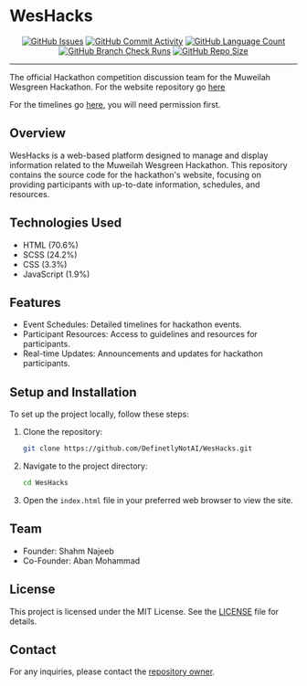 # WesHacks

<div style="text-align:center;" align="center">
    <a href="https://github.com/Wes-Hacks/WesHacks/issues"><img src="https://img.shields.io/github/issues/Wes-Hacks/WesHacks" alt="GitHub Issues"></a>
    <a href="https://github.com/Wes-Hacks/WesHacks/graphs/commit-activity"><img src="https://img.shields.io/github/commit-activity/t/Wes-Hacks/WesHacks" alt="GitHub Commit Activity"></a>
    <a href="https://github.com/Wes-Hacks/WesHacks/languages"><img src="https://img.shields.io/github/languages/count/Wes-Hacks/WesHacks" alt="GitHub Language Count"></a>
    <a href="https://github.com/Wes-Hacks/WesHacks/actions"><img src="https://img.shields.io/github/check-runs/Wes-Hacks/WesHacks/main" alt="GitHub Branch Check Runs"></a>
    <a href="https://github.com/Wes-Hacks/WesHacks"><img src="https://img.shields.io/github/repo-size/Wes-Hacks/WesHacks" alt="GitHub Repo Size"></a>
</div>

---

The official Hackathon competition discussion team for the Muweilah Wesgreen Hackathon.
For the website repository go [here](https://github.com/DefinetlyNotAI/WesHacks)

For the timelines go [here](https://github.com/users/DefinetlyNotAI/projects/6/views/1), you will need permission first.

## Overview
WesHacks is a web-based platform designed to manage and display information related to the Muweilah Wesgreen Hackathon. This repository contains the source code for the hackathon's website, focusing on providing participants with up-to-date information, schedules, and resources.

## Technologies Used
- HTML (70.6%)
- SCSS (24.2%)
- CSS (3.3%)
- JavaScript (1.9%)

## Features
- Event Schedules: Detailed timelines for hackathon events.
- Participant Resources: Access to guidelines and resources for participants.
- Real-time Updates: Announcements and updates for hackathon participants.

## Setup and Installation
To set up the project locally, follow these steps:
1. Clone the repository:
   ```sh
   git clone https://github.com/DefinetlyNotAI/WesHacks.git
   ```
2. Navigate to the project directory:
   ```sh
   cd WesHacks
   ```
3. Open the `index.html` file in your preferred web browser to view the site.
   
## Team
- Founder: Shahm Najeeb
- Co-Founder: Aban Mohammad

## License
This project is licensed under the MIT License. See the [LICENSE](LICENSE) file for details.

## Contact
For any inquiries, please contact the [repository owner](mailto:Nirt_12023@outlook.com).
